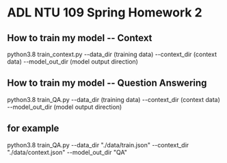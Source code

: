 # ADL NTU 109 Spring Homework 2

## How to train my model -- Context
python3.8 train_context.py --data_dir (training data) --context_dir (context data) --model_out_dir (model output direction)

## How to train my model -- Question Answering
python3.8 train_QA.py --data_dir (training data) --context_dir (context data) --model_out_dir (model output direction)

## for example
python3.8 train_QA.py --data_dir "./data/train.json" --context_dir "./data/context.json" --model_out_dir "QA"
